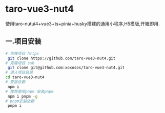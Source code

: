 # taro-vue3-nut4
使用taro-nutui4+vue3+ts+pinia+husky搭建的通用小程序,H5模版,开箱即用.
## 一.项目安装
```bash
# 克隆项目 https
 git clone https://github.com/taro-vue3-nut4.git
# 克隆项目 ssh
 git clone git@github.com:xoxosos/taro-vue3-nut4.git
# 进入项目目录
cd taro-vue3-nut4
# 安装依赖
 npm i
# 推荐使用pnpm 安装pnpm
 npm i pnpm -g
# pnpm安装依赖
 pnpm i 
 
```
